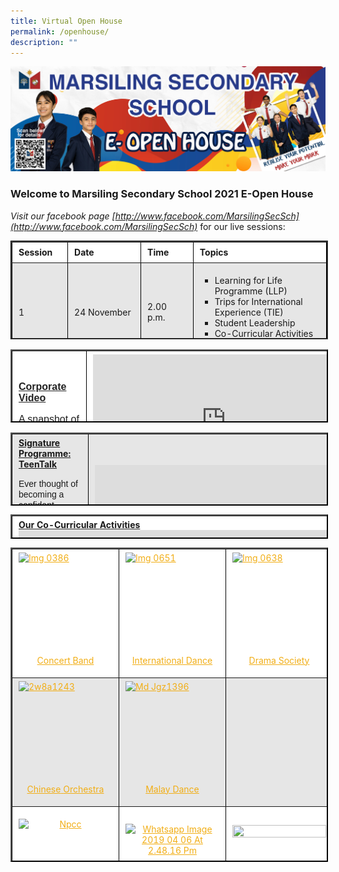 ```yaml
---
title: Virtual Open House
permalink: /openhouse/
description: ""
---
```

![Virtual Open House](/images/small-website-banner.jpeg)

### **Welcome to Marsiling Secondary School 2021 E-Open House**

_Visit our facebook page [http://www.facebook.com/MarsilingSecSch](http://www.facebook.com/MarsilingSecSch)_ for our live sessions:

<table border="2" cellpadding="2" style="box-sizing: inherit; border-collapse: collapse; border-spacing: 0px; max-width: 100%; height: 154px; width: 792.227px; border-style: groove; border-color: rgb(0, 0, 0);"><tbody style="box-sizing: inherit;"><tr style="box-sizing: inherit; background: rgb(255, 255, 255); height: 22px;"><td style="box-sizing: inherit; padding: 5px 10px; width: 103.539px; height: 22px;"><strong style="box-sizing: inherit; font-weight: bold;">Session</strong></td><td style="box-sizing: inherit; padding: 5px 10px; width: 166.219px; height: 22px;"><strong style="box-sizing: inherit; font-weight: bold;">Date&nbsp;</strong></td><td style="box-sizing: inherit; padding: 5px 10px; width: 121.258px; height: 22px;"><strong style="box-sizing: inherit; font-weight: bold;">Time</strong></td><td style="box-sizing: inherit; padding: 5px 10px; width: 399.211px; height: 22px;"><strong style="box-sizing: inherit; font-weight: bold;">Topics</strong></td></tr><tr style="box-sizing: inherit; background: rgb(230, 230, 230); height: 22px;"><td style="box-sizing: inherit; padding: 5px 10px; width: 103.539px; height: 22px;">1</td><td style="box-sizing: inherit; padding: 5px 10px; width: 166.219px; height: 22px;">24 November</td><td style="box-sizing: inherit; padding: 5px 10px; width: 121.258px; height: 22px;">2.00 p.m.</td><td style="box-sizing: inherit; padding: 5px 10px; width: 399.211px; height: 22px;"><ul style="box-sizing: inherit; list-style-type: square;"><li style="box-sizing: inherit;">Learning for Life Programme (LLP)</li><li style="box-sizing: inherit;">Trips for International Experience (TIE)</li><li style="box-sizing: inherit;">Student Leadership</li><li style="box-sizing: inherit;">Co-Curricular Activities (CCA)</li></ul></td></tr><tr style="box-sizing: inherit; background: rgb(255, 255, 255); height: 22px;"><td style="box-sizing: inherit; padding: 5px 10px; width: 103.539px; height: 22px;">2</td><td style="box-sizing: inherit; padding: 5px 10px; width: 166.219px; height: 22px;">25 November</td><td style="box-sizing: inherit; padding: 5px 10px; width: 121.258px; height: 22px;">10.00 a.m.</td><td style="box-sizing: inherit; padding: 5px 10px; width: 399.211px; height: 22px;"><ul style="box-sizing: inherit; list-style-type: square;"><li style="box-sizing: inherit;">Distinctive Programmes: Applied Learning Programme (ALP)</li><li style="box-sizing: inherit;">Inter-Disciplinary Projectwork (IDP)</li></ul></td></tr><tr style="box-sizing: inherit; background: rgb(230, 230, 230); height: 22px;"><td style="box-sizing: inherit; padding: 5px 10px; width: 103.539px; height: 22px;">3</td><td style="box-sizing: inherit; padding: 5px 10px; width: 166.219px; height: 22px;">25 November</td><td style="box-sizing: inherit; padding: 5px 10px; width: 121.258px; height: 22px;">2.00 p.m.</td><td style="box-sizing: inherit; padding: 5px 10px; width: 399.211px; height: 22px;"><ul style="box-sizing: inherit; list-style-type: square;"><li style="box-sizing: inherit;">Learning for Life Programme (LLP)</li><li style="box-sizing: inherit;">Trips for International Experience (TIE)</li><li style="box-sizing: inherit;">Student Leadership</li><li style="box-sizing: inherit;">Co-Curricular Activities (CCA)</li></ul></td></tr><tr style="box-sizing: inherit; background: rgb(255, 255, 255); height: 22px;"><td style="box-sizing: inherit; padding: 5px 10px; width: 103.539px; height: 22px;">4</td><td style="box-sizing: inherit; padding: 5px 10px; width: 166.219px; height: 22px;">26 November</td><td style="box-sizing: inherit; padding: 5px 10px; width: 121.258px; height: 22px;">10.30 a.m.</td><td style="box-sizing: inherit; padding: 5px 10px; width: 399.211px; height: 22px;"><ul style="box-sizing: inherit; list-style-type: square;"><li style="box-sizing: inherit;">Safe and Conducive Environment in MSS</li><li style="box-sizing: inherit;">School-Based Awards</li><li style="box-sizing: inherit;">Student Leadership</li><li style="box-sizing: inherit;">Co-Curricular Activities (CCA)</li></ul></td></tr><tr style="box-sizing: inherit; background: rgb(230, 230, 230); height: 22px;"><td style="box-sizing: inherit; padding: 5px 10px; width: 103.539px; height: 22px;">5</td><td style="box-sizing: inherit; padding: 5px 10px; width: 166.219px; height: 22px;">27 November</td><td style="box-sizing: inherit; padding: 5px 10px; width: 121.258px; height: 22px;">10.30 a.m.</td><td style="box-sizing: inherit; padding: 5px 10px; width: 399.211px; height: 22px;"><ul style="box-sizing: inherit; list-style-type: square;"><li style="box-sizing: inherit;">Education and Career Guidance Programme</li><li style="box-sizing: inherit;">Our Strong Alumni</li><li style="box-sizing: inherit;">TeenTalk (Signature Programme)</li></ul></td></tr></tbody></table>

<table border="2" style="box-sizing: inherit; border-collapse: collapse; border-spacing: 0px; max-width: 100%; color: rgb(34, 34, 34); font-family: &quot;Source Sans Pro&quot;, sans-serif; font-size: 16px; font-style: normal; font-variant-ligatures: normal; font-variant-caps: normal; font-weight: 400; letter-spacing: normal; orphans: 2; text-align: start; text-transform: none; white-space: normal; widows: 2; word-spacing: 0px; -webkit-text-stroke-width: 0px; background-color: rgb(255, 255, 255); text-decoration-thickness: initial; text-decoration-style: initial; text-decoration-color: initial; height: 113px; width: 779px; border-color: rgb(0, 0, 0);"><tbody style="box-sizing: inherit;"><tr style="box-sizing: inherit; background: rgb(255, 255, 255);"><td style="box-sizing: inherit; padding: 5px 10px; width: 254.5px;"><span style="box-sizing: inherit; text-decoration: underline;"><strong style="box-sizing: inherit; font-weight: bold;">Corporate Video</strong></span><p style="box-sizing: inherit; font-size: 1em;"></p><p style="box-sizing: inherit; font-size: 1em;"><span style="box-sizing: inherit; font-family: helvetica, arial, sans-serif;">A snapshot of life in Marsiling Secondary School</span></p></td><td style="box-sizing: inherit; padding: 5px 10px; width: 507.5px;"><iframe loading="lazy" src="https://www.youtube.com/embed/pf0rz8UMAEM" width="426" height="240" frameborder="0" allowfullscreen="allowfullscreen" style="box-sizing: inherit;"></iframe></td></tr><tr style="box-sizing: inherit; background: rgb(230, 230, 230);"><td style="box-sizing: inherit; padding: 5px 10px; width: 254.5px;"><span style="box-sizing: inherit; text-decoration: underline;"><strong style="box-sizing: inherit; font-weight: bold;">Principal’s Welcome Speech</strong></span><p style="box-sizing: inherit; font-size: 1em;"></p><p style="box-sizing: inherit; font-size: 1em;"><span style="box-sizing: inherit; font-family: helvetica, arial, sans-serif;">Our Principal, Mr Goh Aik Choon welcomes you to our school’s&nbsp; &nbsp; &nbsp; &nbsp;E</span><span style="box-sizing: inherit; font-family: helvetica, arial, sans-serif;">-Open House.</span></p></td><td style="box-sizing: inherit; padding: 5px 10px; width: 507.5px;"><iframe loading="lazy" src="https://www.youtube.com/embed/zupvBojuhjI" width="426" height="240" frameborder="0" allowfullscreen="allowfullscreen" style="box-sizing: inherit;"></iframe></td></tr><tr style="box-sizing: inherit; background: rgb(255, 255, 255);"><td style="box-sizing: inherit; padding: 5px 10px; width: 254.5px;"><span style="box-sizing: inherit; text-decoration: underline;"><strong style="box-sizing: inherit; font-weight: bold;">Marsiling Secondary School from Above – A Drone Adventure</strong></span><p style="box-sizing: inherit; font-size: 1em;"></p><p style="box-sizing: inherit; font-size: 1em;"><span style="box-sizing: inherit; font-family: helvetica, arial, sans-serif;">Follow us as we show you around our spacious school compound.</span></p></td><td style="box-sizing: inherit; padding: 5px 10px; width: 507.5px;"><iframe loading="lazy" src="https://www.youtube.com/embed/kvf2svoJc9E" width="426" height="240" frameborder="0" allowfullscreen="allowfullscreen" style="box-sizing: inherit;"></iframe></td></tr><tr style="box-sizing: inherit; background: rgb(230, 230, 230);"><td style="box-sizing: inherit; padding: 5px 10px; width: 254.5px;"><span style="box-sizing: inherit; text-decoration: underline;"><strong style="box-sizing: inherit; font-weight: bold;">Marsiling Secondary School Advantage</strong></span><p style="box-sizing: inherit; font-size: 1em;"></p><p style="box-sizing: inherit; font-size: 1em;"><span style="box-sizing: inherit; font-family: helvetica, arial, sans-serif;">Let us share with you the advantages of joining our school.</span></p></td><td style="box-sizing: inherit; padding: 5px 10px; width: 507.5px;"><iframe loading="lazy" title="YouTube video player" src="https://www.youtube.com/embed/j-wYkkPcXIM" width="426" height="240" frameborder="0" allowfullscreen="allowfullscreen" style="box-sizing: inherit;"></iframe></td></tr><tr style="box-sizing: inherit; background: rgb(255, 255, 255);"><td style="box-sizing: inherit; padding: 5px 10px; width: 254.5px;"><span style="box-sizing: inherit; text-decoration: underline;"><strong style="box-sizing: inherit; font-weight: bold;">Education and Career Guidance Programme</strong></span><p style="box-sizing: inherit; font-size: 1em;"></p><p style="box-sizing: inherit; font-size: 1em;"><span style="box-sizing: inherit; font-family: helvetica, arial, sans-serif;">Let us share with you our plans in preparing you to be future-ready.</span></p></td><td style="box-sizing: inherit; padding: 5px 10px; width: 507.5px;"><iframe loading="lazy" src="https://www.youtube.com/embed/kjB_3kJOYGE" width="426" height="240" frameborder="0" allowfullscreen="allowfullscreen" style="box-sizing: inherit;"></iframe></td></tr><tr style="box-sizing: inherit; background: rgb(230, 230, 230);"><td style="box-sizing: inherit; padding: 5px 10px; width: 254.5px;"><span style="box-sizing: inherit; text-decoration: underline;"><strong style="box-sizing: inherit; font-weight: bold;">Distinctive Programmes</strong></span><p style="box-sizing: inherit; font-size: 1em;"></p><p style="box-sizing: inherit; font-size: 1em;"><span style="box-sizing: inherit; font-family: helvetica, arial, sans-serif;">Let us share with you our school’s unique ALP and TeenTalk programme.</span></p></td><td style="box-sizing: inherit; padding: 5px 10px; width: 507.5px;"><iframe loading="lazy" src="https://www.youtube.com/embed/K536jTdCvu4" width="426" height="240" frameborder="0" allowfullscreen="allowfullscreen" style="box-sizing: inherit;"></iframe></td></tr><tr style="box-sizing: inherit; background: rgb(255, 255, 255);"><td style="box-sizing: inherit; padding: 5px 10px; width: 254.5px;"><span style="box-sizing: inherit; text-decoration: underline;"><strong style="box-sizing: inherit; font-weight: bold;">Distinctive Programmes</strong></span><p style="box-sizing: inherit; font-size: 1em;"></p><p style="box-sizing: inherit; font-size: 1em;"><span style="box-sizing: inherit; font-family: helvetica, arial, sans-serif;">Let us share with you our school’s unique LLP and Student Leadership opportunities.</span></p></td><td style="box-sizing: inherit; padding: 5px 10px; width: 507.5px;"><iframe loading="lazy" src="https://www.youtube.com/embed/on-UjhQ1eSQ" width="426" height="240" frameborder="0" allowfullscreen="allowfullscreen" style="box-sizing: inherit;"></iframe></td></tr><tr style="box-sizing: inherit; background: rgb(230, 230, 230);"><td style="box-sizing: inherit; padding: 5px 10px; width: 254.5px;"><span style="box-sizing: inherit; text-decoration: underline;"><strong style="box-sizing: inherit; font-weight: bold;">Applied Learning Programme (ALP)</strong></span><p style="box-sizing: inherit; font-size: 1em;"></p><p style="box-sizing: inherit; font-size: 1em;"><span style="box-sizing: inherit; font-family: helvetica, arial, sans-serif;">Ever thought of dabbling with modern farming? Let our Environment Councillor take you through our ALP.</span></p><p style="box-sizing: inherit; font-size: 1em;"><span style="box-sizing: inherit; font-family: helvetica, arial, sans-serif;">If you are interested in ALP, click<span>&nbsp;</span><a href="/curriculum/applied-learning-programme/" style="box-sizing: inherit; background-color: transparent; transition: all 0.25s ease-in-out 0s; text-decoration: underline; color: rgb(241, 174, 22);"><strong style="box-sizing: inherit; font-weight: bold;">here</strong></a><span>&nbsp;</span>for more information.</span></p></td><td style="box-sizing: inherit; padding: 5px 10px; width: 507.5px;"><iframe loading="lazy" src="https://www.youtube.com/embed/oygWaUR9Qvw" width="426" height="240" frameborder="0" allowfullscreen="allowfullscreen" style="box-sizing: inherit;"></iframe></td></tr><tr style="box-sizing: inherit; background: rgb(255, 255, 255);"><td style="box-sizing: inherit; padding: 5px 10px; width: 254.5px;"><span style="box-sizing: inherit; text-decoration: underline;"><strong style="box-sizing: inherit; font-weight: bold;">Learning for Life Programme (LLP)</strong></span><p style="box-sizing: inherit; font-size: 1em;"></p><p style="box-sizing: inherit; font-size: 1em;"><span style="box-sizing: inherit; font-family: helvetica, arial, sans-serif;">Thinking of honing your leadership skills through outdoor activities? Allow our Outdoor Education Councillors take you through our four year long programme.</span></p><p style="box-sizing: inherit; font-size: 1em;"><span style="box-sizing: inherit; font-family: helvetica, arial, sans-serif;">If you are interested to know more about LLP, click<span>&nbsp;</span><a href="/curriculum/learning-for-life-programme/" style="box-sizing: inherit; background-color: transparent; transition: all 0.25s ease-in-out 0s; text-decoration: underline; color: rgb(241, 174, 22);"><strong style="box-sizing: inherit; font-weight: bold;">here</strong></a><span>&nbsp;</span>for more information.</span></p></td></tr></tbody></table>

<table border="2" style="box-sizing: inherit; border-collapse: collapse; border-spacing: 0px; max-width: 100%; height: 113px; width: 779px; border-color: rgb(0, 0, 0);"><tbody style="box-sizing: inherit;"><tr style="box-sizing: inherit; background: rgb(230, 230, 230);"><td style="box-sizing: inherit; padding: 5px 10px; width: 254.5px;"><span style="box-sizing: inherit; text-decoration: underline;"><strong style="box-sizing: inherit; font-weight: bold;">Signature Programme: TeenTalk</strong></span><p style="box-sizing: inherit; font-size: 1em;"></p><p style="box-sizing: inherit; font-size: 1em;"><span style="box-sizing: inherit; font-family: helvetica, arial, sans-serif;">Ever thought of becoming a confident speaker? Discover more with our ACJC Orator Trophy’s Semi-Finalist.</span></p><p style="box-sizing: inherit; font-size: 1em;"><span style="box-sizing: inherit; font-family: helvetica, arial, sans-serif;">If you are interested in TeenTalk, click<span>&nbsp;</span><a href="/curriculum/academic/english-language-and-literature/" style="box-sizing: inherit; background-color: transparent; transition: all 0.25s ease-in-out 0s; text-decoration: underline; color: rgb(241, 174, 22);"><strong style="box-sizing: inherit; font-weight: bold;">here</strong></a><span>&nbsp;</span>for more information.</span></p></td><td style="box-sizing: inherit; padding: 5px 10px; width: 507.5px;"><iframe loading="lazy" src="https://www.youtube.com/embed/chIK47VdhO4" width="426" height="240" frameborder="0" allowfullscreen="allowfullscreen" style="box-sizing: inherit;"></iframe></td></tr><tr style="box-sizing: inherit; background: rgb(255, 255, 255);"><td style="box-sizing: inherit; padding: 5px 10px; width: 254.5px;"><span style="box-sizing: inherit; text-decoration: underline;"><strong style="box-sizing: inherit; font-weight: bold;">Early Admissions Exercise (EAE)</strong></span><p style="box-sizing: inherit; font-size: 1em;"></p><p style="box-sizing: inherit; font-size: 1em;"><span style="box-sizing: inherit; font-family: helvetica, arial, sans-serif;">Our school offers a wide variety of courses to support our students for their EAE. Check out what they have to say.</span></p><p style="box-sizing: inherit; font-size: 1em;"><span style="box-sizing: inherit; font-family: helvetica, arial, sans-serif;">If you are interested to find out more about our achievements, click<span>&nbsp;</span><strong style="box-sizing: inherit; font-weight: bold;"><a href="/about-us/realise-your-potential-make-your-mark/" style="box-sizing: inherit; background-color: transparent; transition: all 0.25s ease-in-out 0s; text-decoration: underline; color: rgb(241, 174, 22);">here</a></strong></span></p></td><td style="box-sizing: inherit; padding: 5px 10px; width: 507.5px;"><iframe loading="lazy" src="https://www.youtube.com/embed/JE-FFHD6lUI" width="426" height="240" frameborder="0" allowfullscreen="allowfullscreen" style="box-sizing: inherit;"></iframe></td></tr><tr style="box-sizing: inherit; background: rgb(230, 230, 230);"><td style="box-sizing: inherit; padding: 5px 10px; width: 254.5px;"><span style="box-sizing: inherit; text-decoration: underline;"><strong style="box-sizing: inherit; font-weight: bold;">Our Educators</strong></span><p style="box-sizing: inherit; font-size: 1em;"></p><p style="box-sizing: inherit; font-size: 1em;"><span style="box-sizing: inherit; font-family: helvetica, arial, sans-serif;">Our award winning teachers are here to support you and your child.</span></p><p style="box-sizing: inherit; font-size: 1em;"><span style="box-sizing: inherit; font-family: helvetica, arial, sans-serif;">Click here to find out more about our&nbsp;&nbsp;<a href="/events-highlights/awards-winning-teachers/" style="box-sizing: inherit; background-color: transparent; transition: all 0.25s ease-in-out 0s; text-decoration: underline; color: rgb(241, 174, 22);"><span style="box-sizing: inherit; text-decoration: underline;"><strong style="box-sizing: inherit; font-weight: bold;">Competent and Committed Teachers</strong></span></a></span></p></td><td style="box-sizing: inherit; padding: 5px 10px; width: 507.5px;">&nbsp;<a href="/images/PAT-1-300x230.jpeg" style="box-sizing: inherit; background-color: transparent; transition: all 0.25s ease-in-out 0s; text-decoration: underline; color: rgb(241, 174, 22);"><img loading="lazy" class="size-medium wp-image-6842 alignleft" src="/images/PAT-1-300x230.jpeg" alt="" width="300" height="230" style="box-sizing: inherit; border: 0px; vertical-align: middle; max-width: 100%; height: auto; margin-bottom: 10px; float: left; margin-right: 10px;"></a></td></tr><tr style="box-sizing: inherit; background: rgb(255, 255, 255);"><td style="box-sizing: inherit; padding: 5px 10px; width: 254.5px;"><span style="box-sizing: inherit; text-decoration: underline;"><span style="box-sizing: inherit; text-decoration: underline;"><strong style="box-sizing: inherit; font-weight: bold;">Our Students</strong></span></span><p style="box-sizing: inherit; font-size: 1em;"></p><p style="box-sizing: inherit; font-size: 1em;"><span style="box-sizing: inherit; font-family: helvetica, arial, sans-serif;">We are proud of our students’ achievements.</span></p><p style="box-sizing: inherit; font-size: 1em;"><span style="box-sizing: inherit; font-family: helvetica, arial, sans-serif;">Click here to find out more about our<span>&nbsp;</span><a href="/about-us/realise-your-potential-make-your-mark/" style="box-sizing: inherit; background-color: transparent; transition: all 0.25s ease-in-out 0s; text-decoration: underline; color: rgb(241, 174, 22);">outstanding students</a>.</span></p><p style="box-sizing: inherit; font-size: 1em;"><span style="box-sizing: inherit; text-decoration: underline;"><strong style="box-sizing: inherit; font-weight: bold;">&nbsp;</strong></span></p></td><td style="box-sizing: inherit; padding: 5px 10px; width: 507.5px;"><a href="/images/Students-2-768x557.jpeg" style="box-sizing: inherit; background-color: transparent; transition: all 0.25s ease-in-out 0s; text-decoration: underline; color: rgb(241, 174, 22);"><img loading="lazy" class="size-medium wp-image-7930" src="/images/Students-2-768x557.jpeg" alt="Students" width="300" height="218"  style="box-sizing: inherit; border: 0px; vertical-align: middle; max-width: 100%; height: auto; margin-bottom: 10px;"></a></td></tr></tbody></table>

<table border="2" width="780" style="box-sizing: inherit; border-collapse: collapse; border-spacing: 0px; max-width: 100%; height: 35px; border-color: rgb(0, 0, 0);"><tbody style="box-sizing: inherit;"><tr style="box-sizing: inherit; background: rgb(255, 255, 255);"><td style="box-sizing: inherit; padding: 5px 10px; width: 771.016px;"><span style="box-sizing: inherit; text-decoration: underline;"><strong style="box-sizing: inherit; font-weight: bold;">Our Co-Curricular&nbsp;</strong></span><b style="box-sizing: inherit; font-weight: bold;"><u style="box-sizing: inherit;">Activities</u></b><br style="box-sizing: inherit;"><iframe loading="lazy" title="YouTube video player" src="https://www.youtube.com/embed/UdQOWEz2kVM" width="560" height="315" frameborder="0" allowfullscreen="allowfullscreen" style="box-sizing: inherit;"></iframe><p style="box-sizing: inherit; font-size: 1em;"></p><p style="box-sizing: inherit; font-size: 1em;">If you are interested in the CCAs we offer in this school, click<span>&nbsp;</span><a href="/co-curricular-activities-ccas/" style="box-sizing: inherit; background-color: transparent; transition: all 0.25s ease-in-out 0s; text-decoration: underline; color: rgb(241, 174, 22);">here</a>.</p></td></tr></tbody></table>

<table border="2" style="box-sizing: inherit; border-collapse: collapse; border-spacing: 0px; max-width: 100%; height: 499px; width: 781px; border-color: rgb(0, 0, 0);"><tbody style="box-sizing: inherit;"><tr style="box-sizing: inherit; background: rgb(255, 255, 255);"><td style="box-sizing: inherit; padding: 5px 10px; width: 264px;"><a href="https://marsilingsec.moe.edu.sg/wp-content/uploads/2018/10/IMG_0386.jpg" style="box-sizing: inherit; background-color: transparent; transition: all 0.25s ease-in-out 0s; text-decoration: underline; color: rgb(241, 174, 22);"><img loading="lazy" class="alignnone wp-image-5268 size-thumbnail aligncenter" src="https://marsilingsec.moe.edu.sg/wp-content/uploads/2018/10/IMG_0386-150x150.jpg" alt="Img 0386" width="150" height="150" style="box-sizing: inherit; border: 0px; vertical-align: middle; max-width: 100%; height: auto; clear: both; margin: auto; display: block;"></a><p style="box-sizing: inherit; font-size: 1em;"></p><p style="box-sizing: inherit; font-size: 1em; text-align: center;"><a href="/curriculum/ccas/performing-arts/concertband/" style="box-sizing: inherit; background-color: transparent; transition: all 0.25s ease-in-out 0s; text-decoration: underline; color: rgb(241, 174, 22);">Concert</a><a href="/curriculum/ccas/performing-arts/concertband/" style="box-sizing: inherit; background-color: transparent; transition: all 0.25s ease-in-out 0s; text-decoration: underline; color: rgb(241, 174, 22);"><span>&nbsp;</span>Band</a></p></td><td style="box-sizing: inherit; padding: 5px 10px; width: 249.059px;"><a href="https://marsilingsec.moe.edu.sg/wp-content/uploads/2018/10/IMG_0651.jpg" style="box-sizing: inherit; background-color: transparent; transition: all 0.25s ease-in-out 0s; text-decoration: underline; color: rgb(241, 174, 22);"><img loading="lazy" class="alignnone wp-image-5276 size-thumbnail aligncenter" src="https://marsilingsec.moe.edu.sg/wp-content/uploads/2018/10/IMG_0651-150x150.jpg" alt="Img 0651" width="150" height="150" style="box-sizing: inherit; border: 0px; vertical-align: middle; max-width: 100%; height: auto; clear: both; margin: auto; display: block;"></a><p style="box-sizing: inherit; font-size: 1em;"></p><p style="box-sizing: inherit; font-size: 1em; text-align: center;"><a href="/curriculum/ccas/performing-arts/internationaldance/" style="box-sizing: inherit; background-color: transparent; transition: all 0.25s ease-in-out 0s; text-decoration: underline; color: rgb(241, 174, 22);">International Dance</a></p></td><td style="box-sizing: inherit; padding: 5px 10px; width: 247.941px;"><a href="https://marsilingsec.moe.edu.sg/wp-content/uploads/2018/10/IMG_0638.jpg" style="box-sizing: inherit; background-color: transparent; transition: all 0.25s ease-in-out 0s; text-decoration: underline; color: rgb(241, 174, 22);"><img loading="lazy" class="alignnone wp-image-5275 size-thumbnail aligncenter" src="https://marsilingsec.moe.edu.sg/wp-content/uploads/2018/10/IMG_0638-150x150.jpg" alt="Img 0638" width="150" height="150" style="box-sizing: inherit; border: 0px; vertical-align: middle; max-width: 100%; height: auto; clear: both; margin: auto; display: block;"></a><p style="box-sizing: inherit; font-size: 1em;"></p><p style="box-sizing: inherit; font-size: 1em; text-align: center;"><a href="/curriculum/ccas/performing-arts/drama-society/" style="box-sizing: inherit; background-color: transparent; transition: all 0.25s ease-in-out 0s; text-decoration: underline; color: rgb(241, 174, 22);">Drama Society</a></p></td></tr><tr style="box-sizing: inherit; background: rgb(230, 230, 230);"><td style="box-sizing: inherit; padding: 5px 10px; width: 264px;"><a href="https://marsilingsec.moe.edu.sg/wp-content/uploads/2019/08/2W8A1243.jpg" style="box-sizing: inherit; background-color: transparent; transition: all 0.25s ease-in-out 0s; text-decoration: underline; color: rgb(241, 174, 22);"><img loading="lazy" class="aligncenter wp-image-5854 size-thumbnail" src="https://marsilingsec.moe.edu.sg/wp-content/uploads/2019/08/2W8A1243-150x150.jpg" alt="2w8a1243" width="150" height="150" style="box-sizing: inherit; border: 0px; vertical-align: middle; max-width: 100%; height: auto; clear: both; margin: auto; display: block;"></a><p style="box-sizing: inherit; font-size: 1em;"></p><p style="box-sizing: inherit; font-size: 1em; text-align: center;"><a href="https://marsilingsec.moe.edu.sg/curriculum/ccas/performing-arts/chinese-orchestra-2019/" style="box-sizing: inherit; background-color: transparent; transition: all 0.25s ease-in-out 0s; text-decoration: underline; color: rgb(241, 174, 22);">Chinese</a><a href="/curriculum/ccas/performing-arts/chineseorchestra/" style="box-sizing: inherit; background-color: transparent; transition: all 0.25s ease-in-out 0s; text-decoration: underline; color: rgb(241, 174, 22);"><span>&nbsp;</span>Orchestra</a></p></td><td style="box-sizing: inherit; padding: 5px 10px; width: 249.059px;"><a href="https://marsilingsec.moe.edu.sg/wp-content/uploads/2019/08/MD_JGZ1396.jpg" style="box-sizing: inherit; background-color: transparent; transition: all 0.25s ease-in-out 0s; text-decoration: underline; color: rgb(241, 174, 22);"><img loading="lazy" class="alignnone wp-image-5876 size-thumbnail aligncenter" src="https://marsilingsec.moe.edu.sg/wp-content/uploads/2019/08/MD_JGZ1396-150x150.jpg" alt="Md Jgz1396" width="150" height="150" style="box-sizing: inherit; border: 0px; vertical-align: middle; max-width: 100%; height: auto; clear: both; margin: auto; display: block;"></a><p style="box-sizing: inherit; font-size: 1em;"></p><p style="box-sizing: inherit; font-size: 1em; text-align: center;"><a href="/curriculum/ccas/performing-arts/malay-dance-2/" style="box-sizing: inherit; background-color: transparent; transition: all 0.25s ease-in-out 0s; text-decoration: underline; color: rgb(241, 174, 22);">Malay Dance</a></p></td><td style="box-sizing: inherit; padding: 5px 10px; width: 247.941px;"></td></tr><tr style="box-sizing: inherit; background: rgb(255, 255, 255);"><td style="box-sizing: inherit; padding: 5px 10px; width: 264px;"><p style="box-sizing: inherit; font-size: 1em; text-align: center;"><a href="https://marsilingsec.moe.edu.sg/wp-content/uploads/2019/08/NPCC.jpg" style="box-sizing: inherit; background-color: transparent; transition: all 0.25s ease-in-out 0s; text-decoration: underline; color: rgb(241, 174, 22);"><img loading="lazy" class="wp-image-5970 size-thumbnail aligncenter" src="https://marsilingsec.moe.edu.sg/wp-content/uploads/2019/08/NPCC-150x150.jpg" alt="Npcc" width="150" height="150" style="box-sizing: inherit; border: 0px; vertical-align: middle; max-width: 100%; height: auto; clear: both; margin: auto; display: block;"></a></p><p style="box-sizing: inherit; font-size: 1em; text-align: center;"><a href="/national-police-cadet-corps-npcc/" style="box-sizing: inherit; background-color: transparent; transition: all 0.25s ease-in-out 0s; text-decoration: underline; color: rgb(241, 174, 22);">National Police Cadet Corps (NPCC)</a></p></td><td style="box-sizing: inherit; padding: 5px 10px; width: 249.059px;"><p style="box-sizing: inherit; font-size: 1em; text-align: center;"><a href="https://marsilingsec.moe.edu.sg/wp-content/uploads/2019/08/WhatsApp-Image-2019-04-06-at-2.48.16-PM.jpeg" style="box-sizing: inherit; background-color: transparent; transition: all 0.25s ease-in-out 0s; text-decoration: underline; color: rgb(241, 174, 22);"><img loading="lazy" class="wp-image-5943 size-thumbnail aligncenter" src="https://marsilingsec.moe.edu.sg/wp-content/uploads/2019/08/WhatsApp-Image-2019-04-06-at-2.48.16-PM-150x150.jpeg" alt="Whatsapp Image 2019 04 06 At 2.48.16 Pm" width="150" height="150" style="box-sizing: inherit; border: 0px; vertical-align: middle; max-width: 100%; height: auto; clear: both; margin: auto; display: block;"></a></p><p style="box-sizing: inherit; font-size: 1em; text-align: center;"><a href="/curriculum/ccas/uniform-groups/boys-brigade/" style="box-sizing: inherit; background-color: transparent; transition: all 0.25s ease-in-out 0s; text-decoration: underline; color: rgb(241, 174, 22);">Boys’ Brigade</a></p></td><td style="box-sizing: inherit; padding: 5px 10px; width: 247.941px;"><a href="https://marsilingsec.moe.edu.sg/wp-content/uploads/2017/04/G5_World-First-Aid-Day-2016.jpg" style="box-sizing: inherit; background-color: transparent; transition: all 0.25s ease-in-out 0s; text-decoration: underline; color: rgb(241, 174, 22);"><br style="box-sizing: inherit;"><img loading="lazy" class="wp-image-3803 size-thumbnail aligncenter" src="https://marsilingsec.moe.edu.sg/wp-content/uploads/2017/04/G5_World-First-Aid-Day-2016-150x150.jpg" alt="" width="150" height="150" style="box-sizing: inherit; border: 0px; vertical-align: middle; max-width: 100%; height: auto; clear: both; margin: auto; display: block;"></a><p style="box-sizing: inherit; font-size: 1em;"></p><p style="box-sizing: inherit; font-size: 1em; text-align: center;"><a href="/curriculum/ccas/uniform-groups/red-cross-youth-2017/" style="box-sizing: inherit; background-color: transparent; transition: all 0.25s ease-in-out 0s; text-decoration: underline; color: rgb(241, 174, 22);">Red Cross Youth</a></p></td></tr><tr style="box-sizing: inherit; background: rgb(230, 230, 230);"><td style="box-sizing: inherit; padding: 5px 10px; width: 264px;"><p style="box-sizing: inherit; font-size: 1em; text-align: center;"><a href="https://marsilingsec.moe.edu.sg/wp-content/uploads/2018/10/IMG_0294.jpg" style="box-sizing: inherit; background-color: transparent; transition: all 0.25s ease-in-out 0s; text-decoration: underline; color: rgb(241, 174, 22);"><img loading="lazy" class="aligncenter wp-image-5258 size-thumbnail" src="https://marsilingsec.moe.edu.sg/wp-content/uploads/2018/10/IMG_0294-150x150.jpg" alt="Img 0294" width="150" height="150" style="box-sizing: inherit; border: 0px; vertical-align: middle; max-width: 100%; height: auto; clear: both; margin: auto; display: block;"></a></p><p style="box-sizing: inherit; font-size: 1em; text-align: center;"><a href="/curriculum/ccas/uniform-groups/ncc-sea/" style="box-sizing: inherit; background-color: transparent; transition: all 0.25s ease-in-out 0s; text-decoration: underline; color: rgb(241, 174, 22);">National Cadet Corps (Sea) (Boys)</a></p></td><td style="box-sizing: inherit; padding: 5px 10px; width: 249.059px;"><p style="box-sizing: inherit; font-size: 1em; text-align: center;"></p></td><td style="box-sizing: inherit; padding: 5px 10px; width: 247.941px;"></td></tr><tr style="box-sizing: inherit; background: rgb(255, 255, 255);"><td style="box-sizing: inherit; padding: 5px 10px; width: 264px;"><a href="https://marsilingsec.moe.edu.sg/wp-content/uploads/2020/09/WhatsApp-Image-2020-08-07-at-17.56.33.jpeg" style="box-sizing: inherit; background-color: transparent; transition: all 0.25s ease-in-out 0s; text-decoration: underline; color: rgb(241, 174, 22);"><img loading="lazy" class="aligncenter wp-image-7085 size-thumbnail" src="https://marsilingsec.moe.edu.sg/wp-content/uploads/2020/09/WhatsApp-Image-2020-08-07-at-17.56.33-150x150.jpeg" alt="" width="150" height="150" style="box-sizing: inherit; border: 0px; vertical-align: middle; max-width: 100%; height: auto; clear: both; margin: auto; display: block;"></a><p style="box-sizing: inherit; font-size: 1em;"></p><p style="box-sizing: inherit; font-size: 1em; text-align: center;"><a href="/curriculum/ccas/floorball/" style="box-sizing: inherit; background-color: transparent; transition: all 0.25s ease-in-out 0s; text-decoration: underline; color: rgb(241, 174, 22);">Floorball (Girls)</a></p></td><td style="box-sizing: inherit; padding: 5px 10px; width: 249.059px;"><p style="box-sizing: inherit; font-size: 1em; text-align: center;"><a href="https://marsilingsec.moe.edu.sg/wp-content/uploads/2019/08/IMG_4457.jpg" style="box-sizing: inherit; background-color: transparent; transition: all 0.25s ease-in-out 0s; text-decoration: underline; color: rgb(241, 174, 22);"><img loading="lazy" class="wp-image-5950 size-thumbnail aligncenter" src="https://marsilingsec.moe.edu.sg/wp-content/uploads/2019/08/IMG_4457-150x150.jpg" alt="Img 4457" width="150" height="150" style="box-sizing: inherit; border: 0px; vertical-align: middle; max-width: 100%; height: auto; clear: both; margin: auto; display: block;"></a></p><p style="box-sizing: inherit; font-size: 1em; text-align: center;"><a href="/curriculum/ccas/badminton/" style="box-sizing: inherit; background-color: transparent; transition: all 0.25s ease-in-out 0s; text-decoration: underline; color: rgb(241, 174, 22);">Badminton (Boys &amp; Girls)</a></p></td><td style="box-sizing: inherit; padding: 5px 10px; width: 247.941px;"><a href="https://marsilingsec.moe.edu.sg/wp-content/uploads/2020/10/20200924_151531-1-e1602805238104.jpg" style="box-sizing: inherit; background-color: transparent; transition: all 0.25s ease-in-out 0s; text-decoration: underline; color: rgb(241, 174, 22);"><img loading="lazy" class="size-thumbnail wp-image-7226 aligncenter" src="https://marsilingsec.moe.edu.sg/wp-content/uploads/2020/10/20200924_151531-1-e1602805238104-150x150.jpg" alt="" width="150" height="150" style="box-sizing: inherit; border: 0px; vertical-align: middle; max-width: 100%; height: auto; clear: both; margin: auto; display: block;"></a><p style="box-sizing: inherit; font-size: 1em;"></p><p style="box-sizing: inherit; font-size: 1em; text-align: center;"><a href="https://marsilingsec.moe.edu.sg/curriculum/ccas/sports/sepak-takraw/" style="box-sizing: inherit; background-color: transparent; transition: all 0.25s ease-in-out 0s; text-decoration: underline; color: rgb(241, 174, 22);">Sepak Takraw</a></p></td></tr><tr style="box-sizing: inherit; background: rgb(230, 230, 230);"><td style="box-sizing: inherit; padding: 5px 10px; color: rgb(34, 34, 34); font-family: &quot;Source Sans Pro&quot;, sans-serif; font-size: 16px; font-style: normal; font-variant-ligatures: normal; font-variant-caps: normal; font-weight: 400; letter-spacing: normal; orphans: 2; text-align: start; text-indent: 0px; text-transform: none; white-space: normal; widows: 2; word-spacing: 0px; -webkit-text-stroke-width: 0px; text-decoration-thickness: initial; text-decoration-style: initial; text-decoration-color: initial; width: 264px;"><p style="box-sizing: inherit; font-size: 1em; text-align: center;"><a href="https://marsilingsec.moe.edu.sg/wp-content/uploads/2019/10/2018_IDP_Lit-Art03.jpg" style="box-sizing: inherit; background-color: transparent; transition: all 0.25s ease-in-out 0s; text-decoration: underline; color: rgb(241, 174, 22);"><img loading="lazy" class="wp-image-6379 size-thumbnail aligncenter" src="https://marsilingsec.moe.edu.sg/wp-content/uploads/2019/10/2018_IDP_Lit-Art03-150x150.jpg" alt="2018 Idp Lit Art03" width="150" height="150" style="box-sizing: inherit; border: 0px; vertical-align: middle; max-width: 100%; height: auto; clear: both; margin: auto; display: block;"></a></p><p style="box-sizing: inherit; font-size: 1em; text-align: center;"><a href="https://marsilingsec.moe.edu.sg/curriculum/ccas/clubs-and-societies/art-club/" style="box-sizing: inherit; background-color: transparent; transition: all 0.25s ease-in-out 0s; text-decoration: underline; color: rgb(241, 174, 22);">Art Club</a></p></td><td style="box-sizing: inherit; padding: 5px 10px; color: rgb(34, 34, 34); font-family: &quot;Source Sans Pro&quot;, sans-serif; font-size: 16px; font-style: normal; font-variant-ligatures: normal; font-variant-caps: normal; font-weight: 400; letter-spacing: normal; orphans: 2; text-align: start; text-indent: 0px; text-transform: none; white-space: normal; widows: 2; word-spacing: 0px; -webkit-text-stroke-width: 0px; text-decoration-thickness: initial; text-decoration-style: initial; text-decoration-color: initial; width: 249.059px;"><p style="box-sizing: inherit; font-size: 1em; text-align: center;"><a href="https://marsilingsec.moe.edu.sg/wp-content/uploads/2019/11/WhatsApp-Image-2019-11-12-at-2.45.33-PM.jpeg" style="box-sizing: inherit; background-color: transparent; transition: all 0.25s ease-in-out 0s; text-decoration: underline; color: rgb(241, 174, 22);"><img loading="lazy" class="wp-image-6623 size-thumbnail aligncenter" src="https://marsilingsec.moe.edu.sg/wp-content/uploads/2019/11/WhatsApp-Image-2019-11-12-at-2.45.33-PM-150x150.jpeg" alt="Whatsapp Image 2019 11 12 At 2.45.33 Pm" width="150" height="150" style="box-sizing: inherit; border: 0px; vertical-align: middle; max-width: 100%; height: auto; clear: both; margin: auto; display: block;"></a></p><p style="box-sizing: inherit; font-size: 1em; text-align: center;"><a href="https://marsilingsec.moe.edu.sg/curriculum/ccas/clubs-and-societies/scrabble-club/" style="box-sizing: inherit; background-color: transparent; transition: all 0.25s ease-in-out 0s; text-decoration: underline; color: rgb(241, 174, 22);">Scrabble Club</a></p></td></tr></tbody></table>